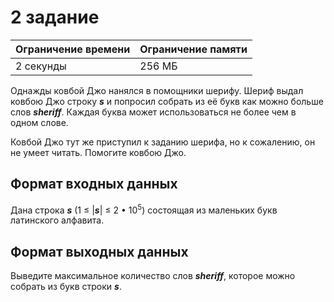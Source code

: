 # 2 задание

| Ограничение времени | Ограничение памяти |
|--|--|
| 2 секунды | 256 МБ |

Однажды ковбой Джо нанялся в помощники шерифу. Шериф выдал ковбою Джо строку ***s*** и попросил собрать из её букв как можно больше слов ***sheriff***. Каждая буква может использоваться не более чем в одном слове.

Ковбой Джо тут же приступил к заданию шерифа, но к сожалению, он не умеет читать. Помогите ковбою Джо.

## Формат входных данных

Дана строка ***s*** (1 ≤  |***s***| ≤ 2 • 10<sup>5</sup>) состоящая из маленьких букв латинского алфавита.

## Формат выходных данных

Выведите максимальное количество слов ***sheriff***, которое можно собрать из букв строки ***s***.

